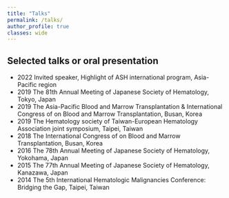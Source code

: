 ```yaml
---
title: "Talks"
permalink: /talks/
author_profile: true
classes: wide
---
```

**Selected talks or oral presentation**
---
- 2022 Invited speaker, Highlight of ASH international program, Asia-Pacific region
-	2019 The 81th Annual Meeting of Japanese Society of Hematology, Tokyo, Japan
-	2019 The Asia-Pacific Blood and Marrow Transplantation & International Congress of on Blood and Marrow Transplantation, Busan, Korea
-	2019 The Hematology society of Taiwan-European Hematology Association joint symposium, Taipei, Taiwan
-	2018 The International Congress of on Blood and Marrow Transplantation, Busan, Korea
-	2016 The 78th Annual Meeting of Japanese Society of Hematology, Yokohama, Japan
-	2015 The 77th Annual Meeting of Japanese Society of Hematology, Kanazawa, Japan
-	2014 The 5th International Hematologic Malignancies Conference: Bridging the Gap, Taipei, Taiwan

